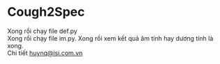 # Cough2Spec
Xong rồi chạy file def.py <br>
Xong rồi chạy file im.py. Xong rồi xem kết quả âm tính hay dương tính là xong. <br> 
Chi tiết huynq@isi.com.vn

                                                                                      
